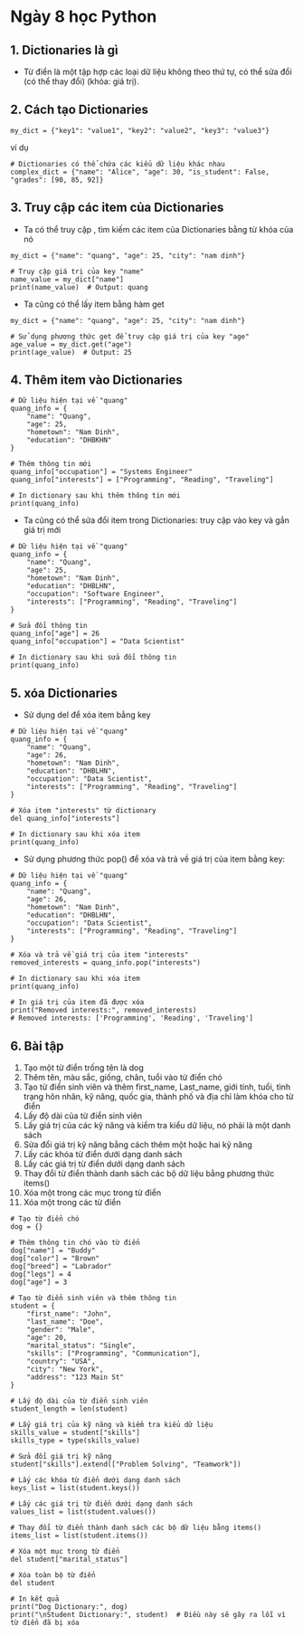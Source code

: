 # Ngày 8 học Python
## 1. Dictionaries là gì
- Từ điển là một tập hợp các loại dữ liệu không theo thứ tự, có thể sửa đổi (có thể thay đổi) (khóa: giá trị).
## 2. Cách tạo Dictionaries
```
my_dict = {"key1": "value1", "key2": "value2", "key3": "value3"}
```
ví dụ
```
# Dictionaries có thể chứa các kiểu dữ liệu khác nhau
complex_dict = {"name": "Alice", "age": 30, "is_student": False, "grades": [90, 85, 92]}
```
## 3. Truy cập các item của Dictionaries
- Ta có thể truy cập , tìm kiếm các item của Dictionaries bằng từ khóa của nó
```
my_dict = {"name": "quang", "age": 25, "city": "nam dinh"}

# Truy cập giá trị của key "name"
name_value = my_dict["name"]
print(name_value)  # Output: quang
```
- Ta cũng có thể lấy item bằng hàm get
```
my_dict = {"name": "quang", "age": 25, "city": "nam dinh"}

# Sử dụng phương thức get để truy cập giá trị của key "age"
age_value = my_dict.get("age")
print(age_value)  # Output: 25
```
## 4. Thêm item vào Dictionaries
```
# Dữ liệu hiện tại về "quang"
quang_info = {
    "name": "Quang",
    "age": 25,
    "hometown": "Nam Dinh",
    "education": "DHBKHN"
}

# Thêm thông tin mới
quang_info["occupation"] = "Systems Engineer"
quang_info["interests"] = ["Programming", "Reading", "Traveling"]

# In dictionary sau khi thêm thông tin mới
print(quang_info)

```
- Ta cũng có thể sửa đổi item trong Dictionaries: truy cập vào key và gắn giá trị mới
```
# Dữ liệu hiện tại về "quang"
quang_info = {
    "name": "Quang",
    "age": 25,
    "hometown": "Nam Dinh",
    "education": "DHBLHN",
    "occupation": "Software Engineer",
    "interests": ["Programming", "Reading", "Traveling"]
}

# Sửa đổi thông tin
quang_info["age"] = 26
quang_info["occupation"] = "Data Scientist"

# In dictionary sau khi sửa đổi thông tin
print(quang_info)
```
## 5. xóa Dictionaries
- Sử dụng del để xóa item bằng key
```
# Dữ liệu hiện tại về "quang"
quang_info = {
    "name": "Quang",
    "age": 26,
    "hometown": "Nam Dinh",
    "education": "DHBLHN",
    "occupation": "Data Scientist",
    "interests": ["Programming", "Reading", "Traveling"]
}

# Xóa item "interests" từ dictionary
del quang_info["interests"]

# In dictionary sau khi xóa item
print(quang_info)
```
- Sử dụng phương thức pop() để xóa và trả về giá trị của item bằng key:
```
# Dữ liệu hiện tại về "quang"
quang_info = {
    "name": "Quang",
    "age": 26,
    "hometown": "Nam Dinh",
    "education": "DHBLHN",
    "occupation": "Data Scientist",
    "interests": ["Programming", "Reading", "Traveling"]
}

# Xóa và trả về giá trị của item "interests"
removed_interests = quang_info.pop("interests")

# In dictionary sau khi xóa item
print(quang_info)

# In giá trị của item đã được xóa
print("Removed interests:", removed_interests)
# Removed interests: ['Programming', 'Reading', 'Traveling']
```
## 6. Bài tập
1. Tạo một từ điển trống tên là dog
2. Thêm tên, màu sắc, giống, chân, tuổi vào từ điển chó
3. Tạo từ điển sinh viên và thêm first_name, Last_name, giới tính, tuổi, tình trạng hôn nhân, kỹ năng, quốc gia, thành phố và địa chỉ làm khóa cho từ điển
4. Lấy độ dài của từ điển sinh viên
5. Lấy giá trị của các kỹ năng và kiểm tra kiểu dữ liệu, nó phải là một danh sách
6. Sửa đổi giá trị kỹ năng bằng cách thêm một hoặc hai kỹ năng
7. Lấy các khóa từ điển dưới dạng danh sách
8. Lấy các giá trị từ điển dưới dạng danh sách
9. Thay đổi từ điển thành danh sách các bộ dữ liệu bằng phương thức items()
10. Xóa một trong các mục trong từ điển
11. Xóa một trong các từ điển

```
# Tạo từ điển chó
dog = {}

# Thêm thông tin chó vào từ điển
dog["name"] = "Buddy"
dog["color"] = "Brown"
dog["breed"] = "Labrador"
dog["legs"] = 4
dog["age"] = 3

# Tạo từ điển sinh viên và thêm thông tin
student = {
    "first_name": "John",
    "last_name": "Doe",
    "gender": "Male",
    "age": 20,
    "marital_status": "Single",
    "skills": ["Programming", "Communication"],
    "country": "USA",
    "city": "New York",
    "address": "123 Main St"
}

# Lấy độ dài của từ điển sinh viên
student_length = len(student)

# Lấy giá trị của kỹ năng và kiểm tra kiểu dữ liệu
skills_value = student["skills"]
skills_type = type(skills_value)

# Sửa đổi giá trị kỹ năng
student["skills"].extend(["Problem Solving", "Teamwork"])

# Lấy các khóa từ điển dưới dạng danh sách
keys_list = list(student.keys())

# Lấy các giá trị từ điển dưới dạng danh sách
values_list = list(student.values())

# Thay đổi từ điển thành danh sách các bộ dữ liệu bằng items()
items_list = list(student.items())

# Xóa một mục trong từ điển
del student["marital_status"]

# Xóa toàn bộ từ điển
del student

# In kết quả
print("Dog Dictionary:", dog)
print("\nStudent Dictionary:", student)  # Điều này sẽ gây ra lỗi vì từ điển đã bị xóa
```